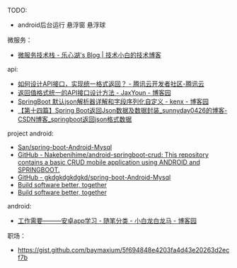 TODO:
- android后台运行 悬浮窗 悬浮球

微服务：
- [微服务技术栈 - 乐心湖's Blog | 技术小白的技术博客](https://www.xn2001.com/archives/663.html)

api:
- [如何设计API接口，实现统一格式返回？ - 腾讯云开发者社区-腾讯云](https://cloud.tencent.com/developer/article/1443918)
- [返回值格式统一的API接口设计方法 - JaxYoun - 博客园](https://www.cnblogs.com/JaxYoun/p/14354829.html)
- [SpringBoot 默认json解析器详解和字段序列化自定义 - kenx - 博客园](https://www.cnblogs.com/kenx/p/15100589.html)
- [【第十四篇】Spring Boot返回Json数据及数据封装_sunnyday0426的博客-CSDN博客_springboot返回json格式数据](https://blog.csdn.net/weixin_42039228/article/details/123454160)

project android:
- [San/spring-boot-Android-Mysql](https://gitee.com/jskdhfjksdhfjk/spring-boot-Android-Mysql)
- [GitHub - Nakebenihime/android-springboot-crud: This repository contains a basic CRUD mobile application using ANDROID and SPRINGBOOT.](https://github.com/Nakebenihime/android-springboot-crud)
- [GitHub - gkdgkdgkdgkd/spring-boot-Android-Mysql](https://github.com/gkdgkdgkdgkd/spring-boot-Android-Mysql)
- [Build software better, together](https://github.com/topics/android-project)
- [Build software better, together](https://github.com/topics/android-app)

android:
- [工作需要———安卓app学习 - 随笔分类 - 小白龙白龙马 - 博客园](https://www.cnblogs.com/xiaobaibailongma/category/2180390.html)

职场：
- https://gist.github.com/baymaxium/5f694848e4203fa4d43e20263d2ecf7b